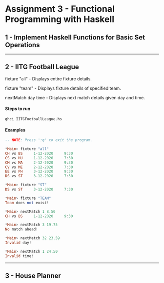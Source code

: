 # Assignment 3 - Functional Programming with Haskell


## 1 - Implement Haskell Functions for Basic Set Operations


---

## 2 - IITG Football League

fixture "all" - Displays entire fixture details.

fixture "team" - Displays fixture details of specified team.

nextMatch day time - Displays next match details given day and time.

#### Steps to run
```shell
ghci IITGFootballLeague.hs
```

#### Examples
```haskell
-- NOTE: Press ':q' to exit the program.

*Main> fixture "all"
CH vs BS     1-12-2020     9:30
CS vs HU     1-12-2020     7:30
CM vs MA     2-12-2020     9:30
CV vs ME     2-12-2020     7:30
EE vs PH     3-12-2020     9:30
DS vs ST     3-12-2020     7:30

*Main> fixture "ST"
DS vs ST     3-12-2020     7:30

*Main> fixture "TEAM"
Team does not exist!

*Main> nextMatch 1 8.50
CH vs BS     1-12-2020     9:30

*Main> nextMatch 3 19.75
No match ahead!

*Main> nextMatch 32 23.59
Invalid day!

*Main> nextMatch 1 24.50
Invalid time!
```

---

## 3 - House Planner